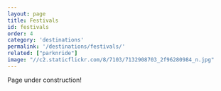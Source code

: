 ```yaml
---
layout: page
title: Festivals
id: festivals
order: 4
category: 'destinations'
permalink: '/destinations/festivals/'
related: ["parknride"]
image: "//c2.staticflickr.com/8/7103/7132908703_2f96280984_n.jpg"
---
```


Page under construction!